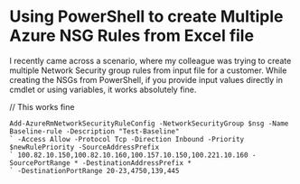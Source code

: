 # Using PowerShell to create Multiple Azure NSG Rules from Excel file 


I recently came across a scenario, where my colleague was trying to create multiple Network Security group rules from input file for a customer.  While creating the NSGs from PowerShell, if you provide input values directly in cmdlet or using variables, it works absolutely fine. 


// This works fine

    Add-AzureRmNetworkSecurityRuleConfig -NetworkSecurityGroup $nsg -Name Baseline-rule -Description "Test-Baseline" 
    ` -Access Allow -Protocol Tcp -Direction Inbound -Priority $newRulePriority -SourceAddressPrefix
    ` 100.82.10.150,100.82.10.160,100.157.10.150,100.221.10.160 -SourcePortRange * -DestinationAddressPrefix * 
    ` -DestinationPortRange 20-23,4750,139,445



  
 






  
 





